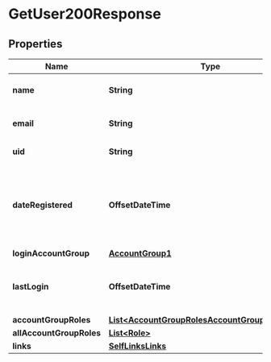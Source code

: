 

# GetUser200Response


## Properties

| Name | Type | Description | Notes |
|------------ | ------------- | ------------- | -------------|
|**name** | **String** | User&#39;s display name. |  [optional] |
|**email** | **String** | User&#39;s email address. |  [optional] |
|**uid** | **String** | Unique ID of the user. |  [optional] |
|**dateRegistered** | **OffsetDateTime** | UTC date the user registered their account (ISO date-time format). |  [optional] |
|**loginAccountGroup** | [**AccountGroup1**](AccountGroup1.md) |  |  [optional] |
|**lastLogin** | **OffsetDateTime** | UTC last login of the user (ISO date-time format). |  [optional] |
|**accountGroupRoles** | [**List&lt;AccountGroupRolesAccountGroupRolesInner&gt;**](AccountGroupRolesAccountGroupRolesInner.md) |  |  [optional] |
|**allAccountGroupRoles** | [**List&lt;Role&gt;**](Role.md) |  |  [optional] |
|**links** | [**SelfLinksLinks**](SelfLinksLinks.md) |  |  [optional] |



